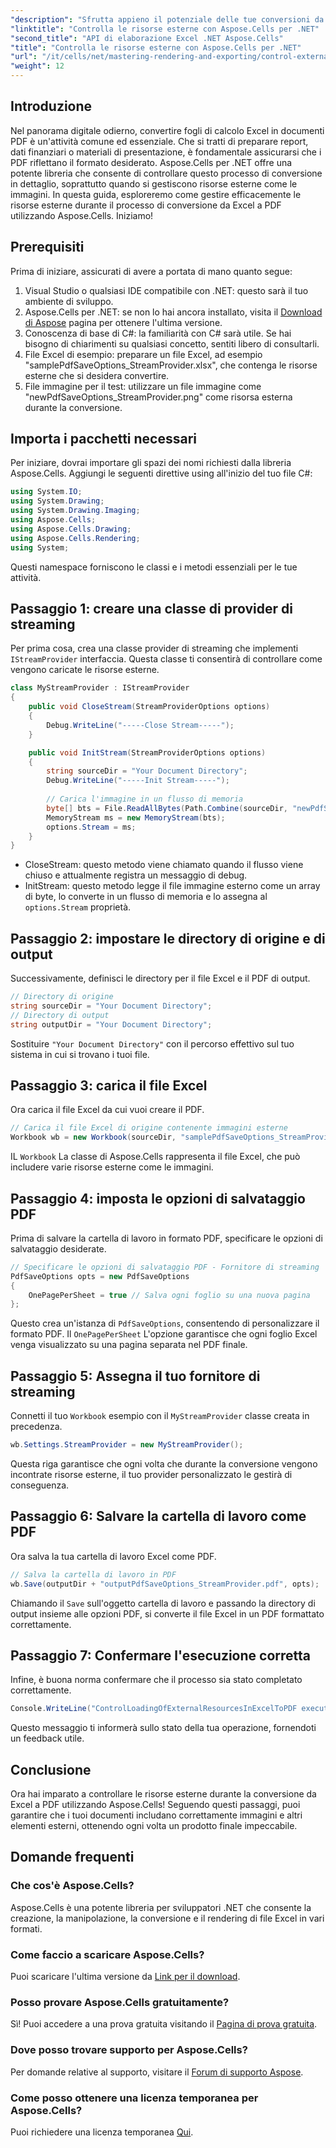 ```yaml
---
"description": "Sfrutta appieno il potenziale delle tue conversioni da Excel a PDF con Aspose.Cells per .NET. In questa guida completa, scopri come gestire risorse esterne, come le immagini, assicurandoti che i tuoi PDF rispecchino esattamente i tuoi requisiti di formattazione."
"linktitle": "Controlla le risorse esterne con Aspose.Cells per .NET"
"second_title": "API di elaborazione Excel .NET Aspose.Cells"
"title": "Controlla le risorse esterne con Aspose.Cells per .NET"
"url": "/it/cells/net/mastering-rendering-and-exporting/control-external-resources/"
"weight": 12
---
```


## Introduzione

Nel panorama digitale odierno, convertire fogli di calcolo Excel in documenti PDF è un'attività comune ed essenziale. Che si tratti di preparare report, dati finanziari o materiali di presentazione, è fondamentale assicurarsi che i PDF riflettano il formato desiderato. Aspose.Cells per .NET offre una potente libreria che consente di controllare questo processo di conversione in dettaglio, soprattutto quando si gestiscono risorse esterne come le immagini. In questa guida, esploreremo come gestire efficacemente le risorse esterne durante il processo di conversione da Excel a PDF utilizzando Aspose.Cells. Iniziamo!

## Prerequisiti

Prima di iniziare, assicurati di avere a portata di mano quanto segue:

1. Visual Studio o qualsiasi IDE compatibile con .NET: questo sarà il tuo ambiente di sviluppo.
2. Aspose.Cells per .NET: se non lo hai ancora installato, visita il [Download di Aspose](https://releases.aspose.com/cells/net/) pagina per ottenere l'ultima versione.
3. Conoscenza di base di C#: la familiarità con C# sarà utile. Se hai bisogno di chiarimenti su qualsiasi concetto, sentiti libero di consultarli.
4. File Excel di esempio: preparare un file Excel, ad esempio "samplePdfSaveOptions_StreamProvider.xlsx", che contenga le risorse esterne che si desidera convertire.
5. File immagine per il test: utilizzare un file immagine come "newPdfSaveOptions_StreamProvider.png" come risorsa esterna durante la conversione.

## Importa i pacchetti necessari

Per iniziare, dovrai importare gli spazi dei nomi richiesti dalla libreria Aspose.Cells. Aggiungi le seguenti direttive using all'inizio del tuo file C#:

```csharp
using System.IO;
using System.Drawing;
using System.Drawing.Imaging;
using Aspose.Cells;
using Aspose.Cells.Drawing;
using Aspose.Cells.Rendering;
using System;
```

Questi namespace forniscono le classi e i metodi essenziali per le tue attività.

## Passaggio 1: creare una classe di provider di streaming

Per prima cosa, crea una classe provider di streaming che implementi `IStreamProvider` interfaccia. Questa classe ti consentirà di controllare come vengono caricate le risorse esterne.

```csharp
class MyStreamProvider : IStreamProvider
{
    public void CloseStream(StreamProviderOptions options)
    {
        Debug.WriteLine("-----Close Stream-----");
    }

    public void InitStream(StreamProviderOptions options)
    {
        string sourceDir = "Your Document Directory";
        Debug.WriteLine("-----Init Stream-----");
        
        // Carica l'immagine in un flusso di memoria
        byte[] bts = File.ReadAllBytes(Path.Combine(sourceDir, "newPdfSaveOptions_StreamProvider.png"));
        MemoryStream ms = new MemoryStream(bts);
        options.Stream = ms;
    }
}
```

- CloseStream: questo metodo viene chiamato quando il flusso viene chiuso e attualmente registra un messaggio di debug.
- InitStream: questo metodo legge il file immagine esterno come un array di byte, lo converte in un flusso di memoria e lo assegna al `options.Stream` proprietà.

## Passaggio 2: impostare le directory di origine e di output

Successivamente, definisci le directory per il file Excel e il PDF di output.

```csharp
// Directory di origine
string sourceDir = "Your Document Directory";
// Directory di output
string outputDir = "Your Document Directory";
```

Sostituire `"Your Document Directory"` con il percorso effettivo sul tuo sistema in cui si trovano i tuoi file.

## Passaggio 3: carica il file Excel

Ora carica il file Excel da cui vuoi creare il PDF.

```csharp
// Carica il file Excel di origine contenente immagini esterne
Workbook wb = new Workbook(sourceDir, "samplePdfSaveOptions_StreamProvider.xlsx");
```

IL `Workbook` La classe di Aspose.Cells rappresenta il file Excel, che può includere varie risorse esterne come le immagini.

## Passaggio 4: imposta le opzioni di salvataggio PDF

Prima di salvare la cartella di lavoro in formato PDF, specificare le opzioni di salvataggio desiderate.

```csharp
// Specificare le opzioni di salvataggio PDF - Fornitore di streaming
PdfSaveOptions opts = new PdfSaveOptions
{
    OnePagePerSheet = true // Salva ogni foglio su una nuova pagina
};
```

Questo crea un'istanza di `PdfSaveOptions`, consentendo di personalizzare il formato PDF. Il `OnePagePerSheet` L'opzione garantisce che ogni foglio Excel venga visualizzato su una pagina separata nel PDF finale.

## Passaggio 5: Assegna il tuo fornitore di streaming

Connetti il tuo `Workbook` esempio con il `MyStreamProvider` classe creata in precedenza.

```csharp
wb.Settings.StreamProvider = new MyStreamProvider();
```

Questa riga garantisce che ogni volta che durante la conversione vengono incontrate risorse esterne, il tuo provider personalizzato le gestirà di conseguenza.

## Passaggio 6: Salvare la cartella di lavoro come PDF

Ora salva la tua cartella di lavoro Excel come PDF.

```csharp
// Salva la cartella di lavoro in PDF
wb.Save(outputDir + "outputPdfSaveOptions_StreamProvider.pdf", opts);
```

Chiamando il `Save` sull'oggetto cartella di lavoro e passando la directory di output insieme alle opzioni PDF, si converte il file Excel in un PDF formattato correttamente.

## Passaggio 7: Confermare l'esecuzione corretta

Infine, è buona norma confermare che il processo sia stato completato correttamente.

```csharp
Console.WriteLine("ControlLoadingOfExternalResourcesInExcelToPDF executed successfully.\r\n");
```

Questo messaggio ti informerà sullo stato della tua operazione, fornendoti un feedback utile.

## Conclusione

Ora hai imparato a controllare le risorse esterne durante la conversione da Excel a PDF utilizzando Aspose.Cells! Seguendo questi passaggi, puoi garantire che i tuoi documenti includano correttamente immagini e altri elementi esterni, ottenendo ogni volta un prodotto finale impeccabile.

## Domande frequenti

### Che cos'è Aspose.Cells?
Aspose.Cells è una potente libreria per sviluppatori .NET che consente la creazione, la manipolazione, la conversione e il rendering di file Excel in vari formati.

### Come faccio a scaricare Aspose.Cells?
Puoi scaricare l'ultima versione da [Link per il download](https://releases.aspose.com/cells/net/).

### Posso provare Aspose.Cells gratuitamente?
Sì! Puoi accedere a una prova gratuita visitando il [Pagina di prova gratuita](https://releases.aspose.com/).

### Dove posso trovare supporto per Aspose.Cells?
Per domande relative al supporto, visitare il [Forum di supporto Aspose](https://forum.aspose.com/c/cells/9).

### Come posso ottenere una licenza temporanea per Aspose.Cells?
Puoi richiedere una licenza temporanea [Qui](https://purchase.aspose.com/temporary-license/).